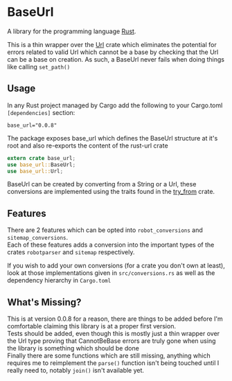 # BaseUrl

A library for the programming language [Rust](https://www.rust-lang.org).

This is a thin wrapper over the [Url](https://crates.io/crates/url) crate which eliminates the potential
for errors related to valid Url which cannot be a base by checking that the Url can be a base on 
creation. As such, a BaseUrl never fails when doing things like calling ```set_path()```

## Usage

In any Rust project managed by Cargo add the following to your Cargo.toml ```[dependencies]``` section:
```
base_url="0.0.8"
```
The package exposes base_url which defines the BaseUrl structure at it's root and also re-exports the 
content of the rust-url crate
```rust
extern crate base_url;
use base_url::BaseUrl;
use base_url::Url;
```
BaseUrl can be created by converting from a String or a Url, these conversions are implemented using
the traits found in the [try_from](https://crates.io/crates/try_from) crate.

## Features

There are 2 features which can be opted into ```robot_conversions``` and ```sitemap_conversions```.  
Each of these features adds a conversion into the important types of the crates ```robotparser``` and 
```sitemap``` respectively.

If you wish to add your own conversions (for a crate you don't own at least), look at those 
implementations given in ```src/conversions.rs``` as well as the dependency hierarchy in 
```Cargo.toml```

## What's Missing?

This is at version 0.0.8 for a reason, there are things to be added before I'm comfortable claiming 
this library is at a proper first version.  
Tests should be added, even though this is mostly just a thin wrapper over the Url type proving
that CannotBeBase errors are truly gone when using the library is something which should be done  
Finally there are some functions which are still missing, anything which requires me to reimplement the ```parse()```
function isn't being touched until I really need to, notably ```join()``` isn't available yet.  

